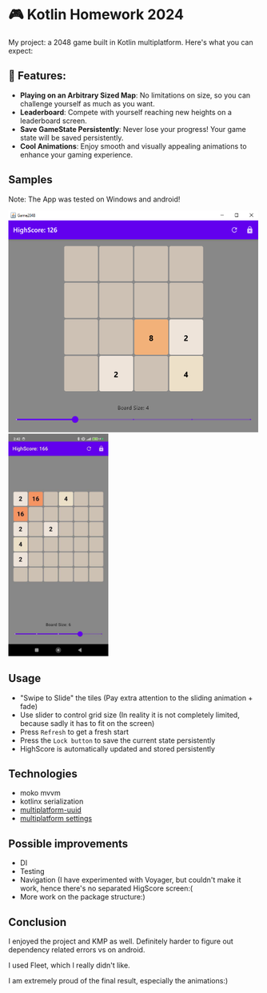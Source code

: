 # 🎮 **Kotlin Homework 2024**

My project: a 2048 game built in Kotlin multiplatform. Here's what you can expect:

## 🔢 **Features:**
- **Playing on an Arbitrary Sized Map**: No limitations on size, so you can challenge yourself as much as you want.
- **Leaderboard**: Compete with yourself reaching new heights on a leaderboard screen.
- **Save GameState Persistently**: Never lose your progress! Your game state will be saved persistently.
- **Cool Animations**: Enjoy smooth and visually appealing animations to enhance your gaming experience.

## Samples

Note: The App was tested on Windows and android!

<img src="assets\desktop_sample.PNG" width=500 height=444>
<img src="assets\android_sample.jpg" width=200>

## Usage

- "Swipe to Slide" the tiles (Pay extra attention to the sliding animation + fade)
- Use slider to control grid size (In reality it is not completely limited, because sadly it has to fit on the screen)
- Press `Refresh` to get a fresh start
- Press the `Lock button` to save the current state persistently
- HighScore is automatically updated and stored persistently

## Technologies

- moko mvvm
- kotlinx serialization
- [multiplatform-uuid](https://github.com/benasher44/uuid)
- [multiplatform settings](https://github.com/russhwolf/multiplatform-settings)

## Possible improvements

- DI
- Testing
- Navigation (I have experimented with Voyager, but couldn't make it work, hence there's no separated HigScore screen:(
- More work on the package structure:)

## Conclusion

I enjoyed the project and KMP as well. Definitely harder to figure out dependency related errors vs on android.

I used Fleet, which I really didn't like.

I am extremely proud of the final result, especially the animations:)


